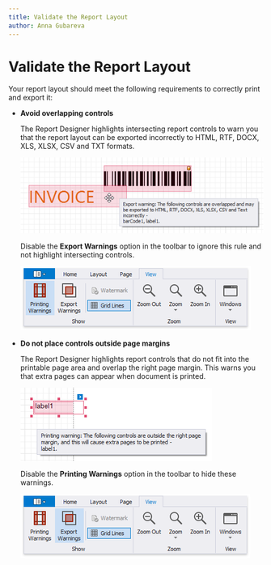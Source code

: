 ```yaml
---
title: Validate the Report Layout
author: Anna Gubareva
---
```

# Validate the Report Layout

Your report layout should meet the following requirements to correctly print and export it:

* **Avoid overlapping controls**
	
	The Report Designer highlights intersecting report controls to warn you that the report layout can be exported incorrectly to HTML, RTF, DOCX, XLS, XLSX, CSV and TXT formats.

	![](../../../../../images/eurd-win-report-controls-export-warning.png)
	
	Disable the **Export Warnings** option in the toolbar to ignore this rule and not highlight intersecting controls. 

	![](../../../../../images/eurd-win-toolbar-export-warnings-option.png)

* **Do not place controls outside page margins**
	
	The Report Designer highlights report controls that do not fit into the printable page area and overlap the right page margin. This warns you that extra pages can appear when document is printed.

	![](../../../../../images/eurd-win-report-controls-printing-warning.png)
	
    Disable the **Printing Warnings** option in the toolbar to hide these warnings. 

	![](../../../../../images/eurd-win-toolbar-printing-warnings-option.png)
